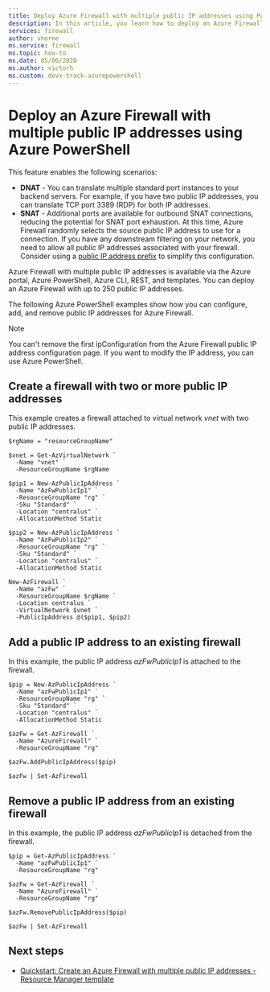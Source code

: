 ```yaml
---
title: Deploy Azure Firewall with multiple public IP addresses using PowerShell
description: In this article, you learn how to deploy an Azure Firewall with multiple public IP addresses using the Azure PowerShell. 
services: firewall
author: vhorne
ms.service: firewall
ms.topic: how-to
ms.date: 05/06/2020
ms.author: victorh 
ms.custom: devx-track-azurepowershell
---
```


# Deploy an Azure Firewall with multiple public IP addresses using Azure PowerShell

This feature enables the following scenarios:

- **DNAT** - You can translate multiple standard port instances to your backend servers. For example, if you have two public IP addresses, you can translate TCP port 3389 (RDP) for both IP addresses.
- **SNAT** - Additional ports are available for outbound SNAT connections, reducing the potential for SNAT port exhaustion. At this time, Azure Firewall randomly selects the source public IP address to use for a connection. If you have any downstream filtering on your network, you need to allow all public IP addresses associated with your firewall. Consider using a [public IP address prefix](../virtual-network/ip-services/public-ip-address-prefix.md) to simplify this configuration.
 
Azure Firewall with multiple public IP addresses is available via the Azure portal, Azure PowerShell, Azure CLI, REST, and templates. You can deploy an Azure Firewall with up to 250 public IP addresses.

The following Azure PowerShell examples show how you can configure, add, and remove public IP addresses for Azure Firewall.

> [!NOTE]
> You can't remove the first ipConfiguration from the Azure Firewall public IP address configuration page. If you want to modify the IP address, you can use Azure PowerShell.

## Create a firewall with two or more public IP addresses

This example creates a firewall attached to virtual network *vnet* with two public IP addresses.

```azurepowershell
$rgName = "resourceGroupName"

$vnet = Get-AzVirtualNetwork `
  -Name "vnet" `
  -ResourceGroupName $rgName

$pip1 = New-AzPublicIpAddress `
  -Name "AzFwPublicIp1" `
  -ResourceGroupName "rg" `
  -Sku "Standard" `
  -Location "centralus" `
  -AllocationMethod Static

$pip2 = New-AzPublicIpAddress `
  -Name "AzFwPublicIp2" `
  -ResourceGroupName "rg" `
  -Sku "Standard" `
  -Location "centralus" `
  -AllocationMethod Static

New-AzFirewall `
  -Name "azFw" `
  -ResourceGroupName $rgName `
  -Location centralus `
  -VirtualNetwork $vnet `
  -PublicIpAddress @($pip1, $pip2)
```

## Add a public IP address to an existing firewall

In this example, the public IP address *azFwPublicIp1* is attached to the firewall.

```azurepowershell
$pip = New-AzPublicIpAddress `
  -Name "azFwPublicIp1" `
  -ResourceGroupName "rg" `
  -Sku "Standard" `
  -Location "centralus" `
  -AllocationMethod Static

$azFw = Get-AzFirewall `
  -Name "AzureFirewall" `
  -ResourceGroupName "rg"

$azFw.AddPublicIpAddress($pip)

$azFw | Set-AzFirewall
```

## Remove a public IP address from an existing firewall

In this example, the public IP address *azFwPublicIp1* is detached from the firewall.

```azurepowershell
$pip = Get-AzPublicIpAddress `
  -Name "azFwPublicIp1" `
  -ResourceGroupName "rg"

$azFw = Get-AzFirewall `
  -Name "AzureFirewall" `
  -ResourceGroupName "rg"

$azFw.RemovePublicIpAddress($pip)

$azFw | Set-AzFirewall
```

## Next steps

* [Quickstart: Create an Azure Firewall with multiple public IP addresses - Resource Manager template](quick-create-multiple-ip-template.md)